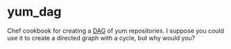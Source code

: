 # yum_dag

Chef cookbook for creating a [DAG](https://en.wikipedia.org/wiki/Directed_acyclic_graph) of yum repositories. I suppose you could use it to create a directed graph with a cycle, but why would you?

